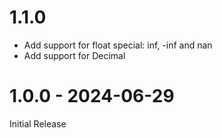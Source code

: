 
# 1.1.0

- Add support for float special: inf, -inf and nan
- Add support for Decimal

# 1.0.0 - 2024-06-29

Initial Release